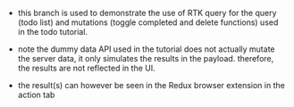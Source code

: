 - this branch is used to demonstrate the use of RTK query for the query (todo list) and mutations (toggle completed and delete functions) used in the todo tutorial.

- note the dummy data API used in the tutorial does not actually mutate the server data, it only simulates the results in the payload. therefore, the results are not reflected in the UI.

- the result(s) can however be seen in the Redux browser extension in the action tab
